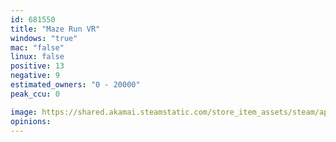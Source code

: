 ```yaml
---
id: 681550
title: "Maze Run VR"
windows: "true"
mac: "false"
linux: false
positive: 13
negative: 9
estimated_owners: "0 - 20000"
peak_ccu: 0

image: https://shared.akamai.steamstatic.com/store_item_assets/steam/apps/681550/header.jpg?t=1504336720
opinions:
---
```

